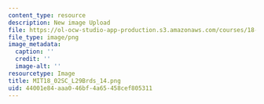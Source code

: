 ```yaml
---
content_type: resource
description: New image Upload
file: https://ol-ocw-studio-app-production.s3.amazonaws.com/courses/18-02sc-multivariable-calculus-fall-2010/44001e84aaa046bf4a65458cef805311_MIT18_02SC_L29Brds_14.png
file_type: image/png
image_metadata:
  caption: ''
  credit: ''
  image-alt: ''
resourcetype: Image
title: MIT18_02SC_L29Brds_14.png
uid: 44001e84-aaa0-46bf-4a65-458cef805311
---
```

